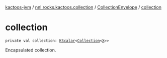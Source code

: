 [kactoos-jvm](../../index.md) / [nnl.rocks.kactoos.collection](../index.md) / [CollectionEnvelope](index.md) / [collection](./collection.md)

# collection

`private val collection: `[`KScalar`](../../nnl.rocks.kactoos/-k-scalar.md)`<`[`Collection`](https://kotlinlang.org/api/latest/jvm/stdlib/kotlin.collections/-collection/index.html)`<`[`X`](index.md#X)`>>`

Encapsulated collection.

